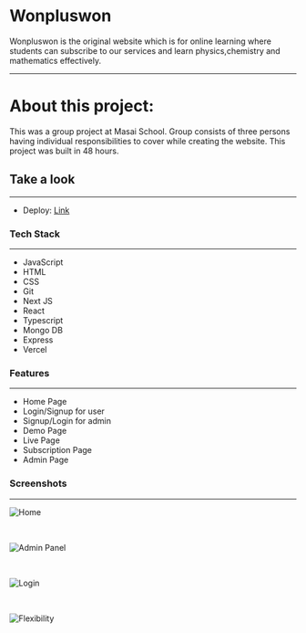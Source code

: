 # Wonpluswon
Wonpluswon is the original website which is for online learning where students can subscribe to our services and learn physics,chemistry and mathematics effectively. 

---

# About this project:

<p>
This was a group project at Masai School.
Group consists of three persons having individual responsibilities to cover while creating the website.
This project was built in 48 hours. 
</p>


## Take a look

---

- Deploy: [Link](https://wonpluswon-phi.vercel.app/)

### Tech Stack

---

- JavaScript
- HTML
- CSS
- Git
- Next JS
- React
- Typescript
- Mongo DB
- Express
- Vercel


### Features

---

- Home Page
- Login/Signup for user
- Signup/Login for admin
- Demo Page
- Live Page
- Subscription Page
- Admin Page

### Screenshots

---

![Home](https://i.postimg.cc/wjX9QX8q/Screenshot-63.png)

<br/>


![Admin Panel](https://i.postimg.cc/Z528tvwy/Screenshot-64.png)


<br/>

![Login](https://i.postimg.cc/RVzC8S1V/Screenshot-66.png)

<br/>

![Flexibility](https://i.postimg.cc/0jP3YBmx/Screenshot-67.png)
